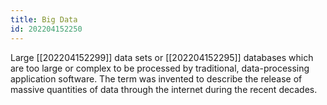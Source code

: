 ```yaml
---
title: Big Data
id: 202204152250
---
```


Large [[202204152299]] data sets or [[202204152295]] databases which are too large or complex to be processed by traditional, data-processing application software. The term was invented to describe the release of massive quantities of data through the internet during the recent decades. 
